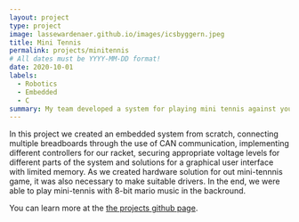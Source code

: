 ```yaml
---
layout: project
type: project
image: lassewardenaer.github.io/images/icsbyggern.jpeg
title: Mini Tennis
permalink: projects/minitennis
# All dates must be YYYY-MM-DD format!
date: 2020-10-01
labels:
  - Robotics
  - Embedded 
  - C
summary: My team developed a system for playing mini tennis against yourself.
---
```


In this project we created an embedded system from scratch, connecting multiple breadboards through the use of CAN communication, implementing different controllers for our racket, securing appropriate voltage levels for different parts of the system and solutions for a graphical user interface with limited memory. As we created hardware solution for out mini-tennnis game, it was also necessary to make suitable drivers. In the end, we were able to play mini-tennis with 8-bit mario music in the backround. 

You can learn more at the [the projects github page](https://github.com/lassewardenaer/TTK4155-Byggern).



